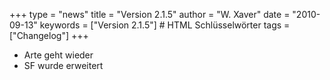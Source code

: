 +++
type = "news"
title = "Version 2.1.5"
author = "W. Xaver"
date = "2010-09-13"
keywords = ["Version 2.1.5"] # HTML Schlüsselwörter
tags = ["Changelog"]
+++

- Arte geht wieder
- SF wurde erweitert 